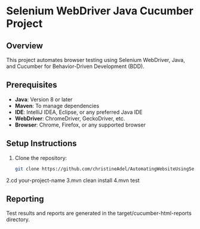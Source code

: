 # Selenium WebDriver Java Cucumber Project

## Overview
This project automates browser testing using Selenium WebDriver, Java, and Cucumber for Behavior-Driven Development (BDD).

## Prerequisites
- **Java**: Version 8 or later
- **Maven**: To manage dependencies
- **IDE**: IntelliJ IDEA, Eclipse, or any preferred Java IDE
- **WebDriver**: ChromeDriver, GeckoDriver, etc.
- **Browser**: Chrome, Firefox, or any supported browser

## Setup Instructions
1. Clone the repository:
   ```bash
   git clone https://github.com/christineAdel/AutomatingWebsiteUsingSeleniumJavaCucumber.git
2.cd your-project-name
3.mvn clean install
4.mvn test

## Reporting
Test results and reports are generated in the target/cucumber-html-reports directory.
